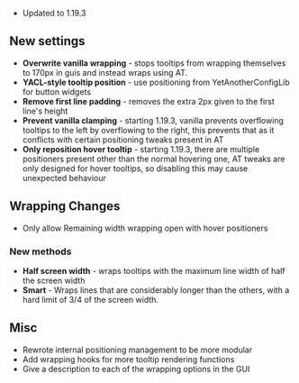 - Updated to 1.19.3

## New settings

- **Overwrite vanilla wrapping** - stops tooltips from wrapping themselves to 170px in guis and instead wraps using AT.
- **YACL-style tooltip position** - use positioning from YetAnotherConfigLib for button widgets
- **Remove first line padding** - removes the extra 2px given to the first line's height
- **Prevent vanilla clamping** - starting 1.19.3, vanilla prevents overflowing tooltips to the left by overflowing to the right, this prevents that as it conflicts with certain positioning tweaks present in AT
- **Only reposition hover tooltip** - starting 1.19.3, there are multiple positioners present other than the normal hovering one, AT tweaks are only designed for hover tooltips, so disabling this may cause unexpected behaviour

## Wrapping Changes

- Only allow Remaining width wrapping open with hover positioners

### New methods

- **Half screen width** - wraps tooltips with the maximum line width of half the screen width
- **Smart** - Wraps lines that are considerably longer than the others, with a hard limit of 3/4 of the screen width.

## Misc

- Rewrote internal positioning management to be more modular
- Add wrapping hooks for more tooltip rendering functions
- Give a description to each of the wrapping options in the GUI
